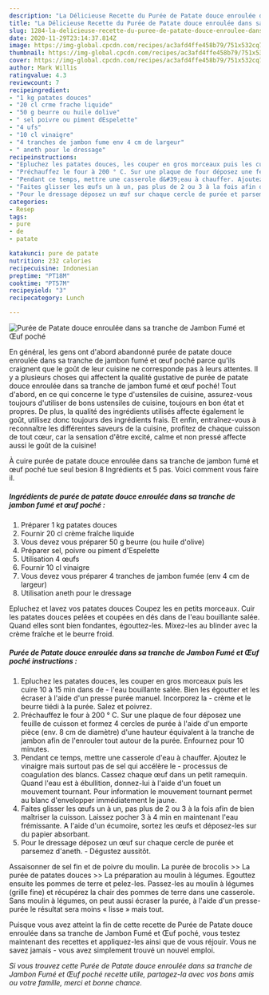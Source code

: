 ```yaml
---
description: "La Délicieuse Recette du Purée de Patate douce enroulée dans sa tranche de Jambon Fumé et Œuf poché"
title: "La Délicieuse Recette du Purée de Patate douce enroulée dans sa tranche de Jambon Fumé et Œuf poché"
slug: 1284-la-delicieuse-recette-du-puree-de-patate-douce-enroulee-dans-sa-tranche-de-jambon-fume-et-ouf-poche
date: 2020-11-29T23:14:37.814Z
image: https://img-global.cpcdn.com/recipes/ac3afd4ffe458b79/751x532cq70/puree-de-patate-douce-enroulee-dans-sa-tranche-de-jambon-fume-et-oeuf-poche-photo-principale-de-la-recette.jpg
thumbnail: https://img-global.cpcdn.com/recipes/ac3afd4ffe458b79/751x532cq70/puree-de-patate-douce-enroulee-dans-sa-tranche-de-jambon-fume-et-oeuf-poche-photo-principale-de-la-recette.jpg
cover: https://img-global.cpcdn.com/recipes/ac3afd4ffe458b79/751x532cq70/puree-de-patate-douce-enroulee-dans-sa-tranche-de-jambon-fume-et-oeuf-poche-photo-principale-de-la-recette.jpg
author: Mark Willis
ratingvalue: 4.3
reviewcount: 7
recipeingredient:
- "1 kg patates douces"
- "20 cl crme frache liquide"
- "50 g beurre ou huile dolive"
- " sel poivre ou piment dEspelette"
- "4 ufs"
- "10 cl vinaigre"
- "4 tranches de jambon fume env 4 cm de largeur"
- " aneth pour le dressage"
recipeinstructions:
- "Epluchez les patates douces, les couper en gros morceaux puis les cuire 10 à 15 min dans de l&#39;eau bouillante salée. Bien les égoutter et les écraser à l&#39;aide d&#39;un presse purée manuel. Incorporez la crème et le beurre tiédi à la purée. Salez et poivrez."
- "Préchauffez le four à 200 ° C. Sur une plaque de four déposez une feuille de cuisson et formez 4 cercles de purée à l&#39;aide d&#39;un emporte pièce (env. 8 cm de diamètre) d&#39;une hauteur équivalent à la tranche de jambon afin de l&#39;enrouler tout autour de la purée. Enfournez pour 10 minutes."
- "Pendant ce temps, mettre une casserole d&#39;eau à chauffer. Ajoutez le vinaigre mais surtout pas de sel qui accélère le processus de coagulation des blancs. Cassez chaque œuf dans un petit ramequin. Quand l&#39;eau est à ébullition, donnez-lui à l&#39;aide d&#39;un fouet un mouvement tournant. Pour information le mouvement tournant permet au blanc d&#39;envelopper immédiatement le jaune."
- "Faites glisser les œufs un à un, pas plus de 2 ou 3 à la fois afin de bien maîtriser la cuisson. Laissez pocher 3 à 4 min en maintenant l&#39;eau frémissante. A l&#39;aide d&#39;un écumoire, sortez les œufs et déposez-les sur du papier absorbant."
- "Pour le dressage déposez un œuf sur chaque cercle de purée et parsemez d&#39;aneth. Dégustez aussitôt."
categories:
- Resep
tags:
- pure
- de
- patate

katakunci: pure de patate 
nutrition: 232 calories
recipecuisine: Indonesian
preptime: "PT18M"
cooktime: "PT57M"
recipeyield: "3"
recipecategory: Lunch

---
```



![Purée de Patate douce enroulée dans sa tranche de Jambon Fumé et Œuf poché](https://img-global.cpcdn.com/recipes/ac3afd4ffe458b79/751x532cq70/puree-de-patate-douce-enroulee-dans-sa-tranche-de-jambon-fume-et-oeuf-poche-photo-principale-de-la-recette.jpg)

En général, les gens ont d'abord abandonné purée de patate douce enroulée dans sa tranche de jambon fumé et œuf poché parce qu'ils craignent que le goût de leur cuisine ne corresponde pas à leurs attentes. Il y a plusieurs choses qui affectent la qualité gustative de purée de patate douce enroulée dans sa tranche de jambon fumé et œuf poché! Tout d'abord, en ce qui concerne le type d'ustensiles de cuisine, assurez-vous toujours d'utiliser de bons ustensiles de cuisine, toujours en bon état et propres. De plus, la qualité des ingrédients utilisés affecte également le goût, utilisez donc toujours des ingrédients frais. Et enfin, entraînez-vous à reconnaître les différentes saveurs de la cuisine, profitez de chaque cuisson de tout cœur, car la sensation d'être excité, calme et non pressé affecte aussi le goût de la cuisine!

<!--inarticleads1-->

À cuire purée de patate douce enroulée dans sa tranche de jambon fumé et œuf poché tue seul besion 8 Ingrédients et 5 pas. Voici comment vous faire il.

##### Ingrédients de purée de patate douce enroulée dans sa tranche de jambon fumé et œuf poché :

1. Préparer 1 kg patates douces
1. Fournir 20 cl crème fraîche liquide
1. Vous devez vous préparer 50 g beurre (ou huile d&#39;olive)
1. Préparer  sel, poivre ou piment d&#39;Espelette
1. Utilisation 4 œufs
1. Fournir 10 cl vinaigre
1. Vous devez vous préparer 4 tranches de jambon fumée (env 4 cm de largeur)
1. Utilisation  aneth pour le dressage


Epluchez et lavez vos patates douces Coupez les en petits morceaux. Cuir les patates douces pelées et coupées en dés dans de l&#39;eau bouillante salée. Quand elles sont bien fondantes, égouttez-les. Mixez-les au blinder avec la crème fraîche et le beurre froid. 

<!--inarticleads2-->

##### Purée de Patate douce enroulée dans sa tranche de Jambon Fumé et Œuf poché instructions :

1. Epluchez les patates douces, les couper en gros morceaux puis les cuire 10 à 15 min dans de - l&#39;eau bouillante salée. Bien les égoutter et les écraser à l&#39;aide d&#39;un presse purée manuel. Incorporez la - crème et le beurre tiédi à la purée. Salez et poivrez.
1. Préchauffez le four à 200 ° C. Sur une plaque de four déposez une feuille de cuisson et formez 4 cercles de purée à l&#39;aide d&#39;un emporte pièce (env. 8 cm de diamètre) d&#39;une hauteur équivalent à la tranche de jambon afin de l&#39;enrouler tout autour de la purée. Enfournez pour 10 minutes.
1. Pendant ce temps, mettre une casserole d&#39;eau à chauffer. Ajoutez le vinaigre mais surtout pas de sel qui accélère le - processus de coagulation des blancs. Cassez chaque œuf dans un petit ramequin. Quand l&#39;eau est à ébullition, donnez-lui à l&#39;aide d&#39;un fouet un mouvement tournant. Pour information le mouvement tournant permet au blanc d&#39;envelopper immédiatement le jaune.
1. Faites glisser les œufs un à un, pas plus de 2 ou 3 à la fois afin de bien maîtriser la cuisson. Laissez pocher 3 à 4 min en maintenant l&#39;eau frémissante. A l&#39;aide d&#39;un écumoire, sortez les œufs et déposez-les sur du papier absorbant.
1. Pour le dressage déposez un œuf sur chaque cercle de purée et parsemez d&#39;aneth. - Dégustez aussitôt.


Assaisonner de sel fin et de poivre du moulin. La purée de brocolis &gt;&gt; La purée de patates douces &gt;&gt; La préparation au moulin à légumes. Egouttez ensuite les pommes de terre et pelez-les. Passez-les au moulin à légumes (grille fine) et récupérez la chair des pommes de terre dans une casserole. Sans moulin à légumes, on peut aussi écraser la purée, à l&#39;aide d&#39;un presse-purée le résultat sera moins « lisse » mais tout. 

<!--inarticleads1-->

<p>
Puisque vous avez atteint la fin de cette recette de Purée de Patate douce enroulée dans sa tranche de Jambon Fumé et Œuf poché, vous testez maintenant des recettes et appliquez-les ainsi que de vous réjouir. Vous ne savez jamais - vous avez simplement trouvé un nouvel emploi.
</p>

<p>
<i>Si vous trouvez cette Purée de Patate douce enroulée dans sa tranche de Jambon Fumé et Œuf poché recette utile, partagez-la avec vos bons amis ou votre famille, merci et bonne chance.</i>
</p>
